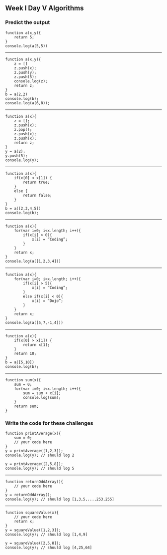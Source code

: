 ## Week I Day V Algorithms

### Predict the output

    function a(x,y){
        return 5;
    }
    console.log(a(5,5))
-----------------------------------

    function a(x,y){
        z = []
        z.push(x);
        z.push(y);
        z.push(5);
        console.log(z);
        return z;
    }
    b = a(2,2)
    console.log(b);
    console.log(a(6,8));
-----------------------------------

    function a(x){
        z = [];
        z.push(x);
        z.pop();
        z.push(x);
        z.push(x);
        return z;
    }
    y = a(2);
    y.push(5);
    console.log(y);
-----------------------------------

    function a(x){
        if(x[0] < x[1]) {
            return true;
        }
        else {
            return false;
        }   
    }
    b = a([2,3,4,5])
    console.log(b);
-----------------------------------
    function a(x){
        for(var i=0; i<x.length; i++){
            if(x[i] > 0){
                x[i] = “Coding”;
            }
        }
        return x;
    }
    console.log(a([1,2,3,4]))
-----------------------------------

    function a(x){
        for(var i=0; i<x.length; i++){
            if(x[i] > 5){
                x[i] = “Coding”;
            }
            else if(x[i] < 0){
                x[i] = “Dojo”;
            }
        }
        return x;
    }
    console.log(a([5,7,-1,4]))
-----------------------------------

    function a(x){
        if(x[0] > x[1]) {
            return x[1];
        }
        return 10;
    }
    b = a([5,10])
    console.log(b);
-----------------------------------

    function sum(x){
        sum = 0;
        for(var i=0; i<x.length; i++){
            sum = sum + x[i];
            console.log(sum);
        }
        return sum;
    }
### Write the code for these challenges
    function printAverage(x){
        sum = 0;
        // your code here
    }
    y = printAverage([1,2,3]);
    console.log(y); // should log 2
    
    y = printAverage([2,5,8]);
    console.log(y); // should log 5
-----------------------------------

    function returnOddArray(){
        // your code here
    }
    y = returnOddArray();
    console.log(y); // should log [1,3,5,...,253,255]
-----------------------------------

    function squareValue(x){
        // your code here
        return x;
    }
    y = squareValue([1,2,3]);
    console.log(y); // should log [1,4,9]
    
    y = squareValue([2,5,8]);
    console.log(y); // should log [4,25,64]

